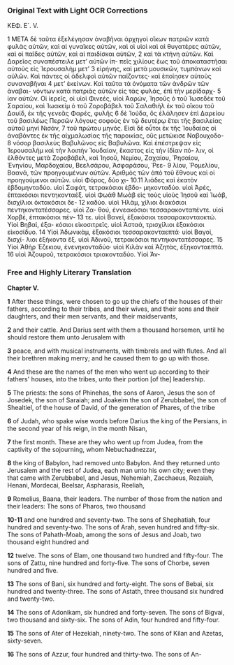 ### Original Text with Light OCR Corrections

ΚΕΦ. Ε´. V.

1 ΜΕΤΑ δὲ ταῦτα ἐξελέγησαν ἀναβῆναι ἀρχηγοὶ οἴκων πατριῶν
κατὰ φυλὰς αὐτῶν, καὶ αἱ γυναῖκες αὐτῶν, καὶ οἱ υἱοὶ καὶ αἱ
θυγατέρες αὐτῶν, καὶ οἱ παῖδες αὐτῶν, καὶ αἱ παιδίσκαι αὐτῶν,
2 καὶ τὰ κτήνη αὐτῶν. Καὶ Δαρεῖος συναπέστειλε μετ’ αὐτῶν ἱπ-
πεῖς χιλίους ἕως τοῦ ἀποκαταστῆσαι αὐτοὺς εἰς Ἱερουσαλὴμ μετ’
3 εἰρήνης, καὶ μετὰ μουσικῶν, τυμπάνων καὶ αὐλῶν. Καὶ πάντες
οἱ ἀδελφοὶ αὐτῶν παίζοντες· καὶ ἐποίησεν αὐτοὺς συναναβῆναι
4 μετ’ ἐκείνων. Καὶ ταῦτα τὰ ὀνόματα τῶν ἀνδρῶν τῶν ἀναβαι-
νόντων κατὰ πατριὰς αὐτῶν εἰς τὰς φυλάς, ἐπὶ τὴν μερίδαρχ-
5 ίαν αὐτῶν. Οἱ ἱερεῖς, οἱ υἱοὶ Φινεές, υἱοὶ Ἀαρών, Ἰησοῦς ὁ
τοῦ Ἰωσεδὲκ τοῦ Σαραίου, καὶ Ἰωακεὶμ ὁ τοῦ Ζοροβάβελ τοῦ
Σαλαθιὴλ ἐκ τοῦ οἴκου τοῦ Δαυίδ, ἐκ τῆς γενεᾶς Φαρές, φυλῆς
6 δὲ Ἰούδα, ὃς ἐλάλησεν ἐπὶ Δαρείου τοῦ βασιλέως Περσῶν λόγους
σοφοὺς ἐν τῷ δευτέρῳ ἔτει τῆς βασιλείας αὐτοῦ μηνὶ Νισάν,
7 τοῦ πρώτου μηνός. Εἰσὶ δὲ οὗτοι ἐκ τῆς Ἰουδαίας οἱ ἀναβάντες
ἐκ τῆς αἰχμαλωσίας τῆς παροικίας, οὓς μετώκισε Ναβουχοδο-
8 νόσορ βασιλεὺς Βαβυλῶνος εἰς Βαβυλῶνα. Καὶ ἐπέστρεψαν εἰς
Ἱερουσαλὴμ καὶ τὴν λοιπὴν Ἰουδαίαν, ἕκαστος εἰς τὴν ἰδίαν πό-
λιν, οἱ ἐλθόντες μετὰ Ζοροβάβελ, καὶ Ἰησοῦ, Νεμίου, Ζαχαίου,
Ῥησαίου, Ἑνηνίου, Μαρδοχαίου, Βεελσάρου, Ἀσφαράσου, Ῥεε-
9 λίου, Ῥομελίου, Βαανᾶ, τῶν προηγουμένων αὐτῶν. Ἀριθμὸς τῶν
ἀπὸ τοῦ ἔθνους καὶ οἱ προηγούμενοι αὐτῶν. υἱοὶ Φόρος, δύο χι-
10.11 λιάδες καὶ ἑκατὸν ἑβδομηνταδύο. υἱοὶ Σαφάτ, τετρακόσιοι ἑβδο-
μηκονταδύο. υἱοὶ Ἀρές, ἑπτακόσιοι πεντηκονταέξ. υἱοὶ Φωὰθ
Μωὰβ εἰς τοὺς υἱοὺς Ἰησοῦ καὶ Ἰωάβ, δισχίλιοι ὀκτακόσιοι δε-
12 καδύο. υἱοὶ Ἡλὰμ, χίλιοι διακόσιοι πεντηκοντατέσσαρες. υἱοὶ Ζα-
θού, ἐννεακόσιοι τεσσαρακονταπέντε. υἱοὶ Χορβέ, ἑπτακόσιοι πέν-
13 τε. υἱοὶ Βανεί, ἑξακόσιοι τεσσαρακονταοκτώ. Υἱοὶ Βηβαί, ἑξα-
κόσιοι εἰκοσιτρεῖς. υἱοὶ Ἀσταά, τρισχίλιοι ἑξακόσιοι εἰκοσίδυο.
14 Υἱοὶ Ἀδωνικὰμ, ἑξακόσιοι τεσσαρακονταεπτά· υἱοὶ Βαγοί, δισχί-
λιοι ἑξήκοντα ἕξ. υἱοὶ Ἀδινοῦ, τετρακόσιοι πεντηκοντατέσσαρες.
15 Υἱοὶ Ἀθὴρ Ἑζεκιου, ἐνενηκονταδύο· υἱοὶ Κιλὰν καὶ Ἀζητὰς, ἑξηκονταεπτά.
16 υἱοὶ Ἀζουροῦ, τετρακόσιοι τριακονταδύο. Υἱοὶ Ἀν-

### Free and Highly Literary Translation

**Chapter V.**

**1** After these things, were chosen to go up the chiefs of the houses of their fathers, according to their tribes, and their wives, and their sons and their daughters, and their men servants, and their maidservants,

**2** and their cattle. And Darius sent with them a thousand horsemen, until he should restore them unto Jerusalem with

**3** peace, and with musical instruments, with timbrels and with flutes. And all their brethren making merry; and he caused them to go up with those.

**4** And these are the names of the men who went up according to their fathers' houses, into the tribes, unto their portion [of the] leadership.

**5** The priests: the sons of Phinehas, the sons of Aaron, Jesus the son of Josedek, the son of Saraiah; and Joakeim the son of Zerubbabel, the son of Shealtiel, of the house of David, of the generation of Phares, of the tribe

**6** of Judah, who spake wise words before Darius the king of the Persians, in the second year of his reign, in the month Nisan,

**7** the first month. These are they who went up from Judea, from the captivity of the sojourning, whom Nebuchadnezzar,

**8** the king of Babylon, had removed unto Babylon. And they returned unto Jerusalem and the rest of Judea, each man unto his own city; even they that came with Zerubbabel, and Jesus, Nehemiah, Zacchaeus, Rezaiah, Henani, Mordecai, Beelsar, Aspharasis, Reeliah,

**9** Romelius, Baana, their leaders. The number of those from the nation and their leaders: The sons of Pharos, two thousand

**10-11** and one hundred and seventy-two. The sons of Shephatiah, four hundred and seventy-two. The sons of Arah, seven hundred and fifty-six. The sons of Pahath-Moab, among the sons of Jesus and Joab, two thousand eight hundred and

**12** twelve. The sons of Elam, one thousand two hundred and fifty-four. The sons of Zattu, nine hundred and forty-five. The sons of Chorbe, seven hundred and five.

**13** The sons of Bani, six hundred and forty-eight. The sons of Bebai, six hundred and twenty-three. The sons of Astath, three thousand six hundred and twenty-two.

**14** The sons of Adonikam, six hundred and forty-seven. The sons of Bigvai, two thousand and sixty-six. The sons of Adin, four hundred and fifty-four.

**15** The sons of Ater of Hezekiah, ninety-two. The sons of Kilan and Azetas, sixty-seven.

**16** The sons of Azzur, four hundred and thirty-two. The sons of An-